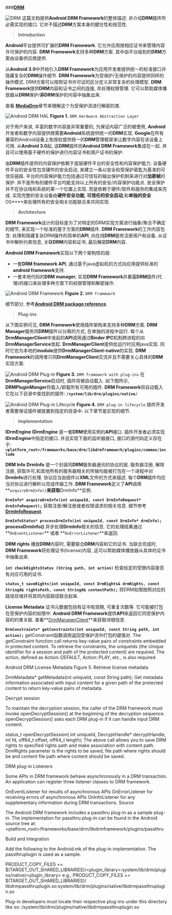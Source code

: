 ###[**DRM**](http://source.android.com/devices/tv/index.html)

![DRM](http://source.android.com/devices/images/ape_fwk_hal_drm.png)
这篇文档提供**Android DRM Framework**的整体描述. 并介绍**DRM**插件所必需实现的接口. 它并不描述**DRM**方案本身的健壮性和规范性.

> **Introduction**

**Android**平台提供可扩展的**DRM Framework**. 它允许应用按相应证书来管理内容许可保护的内容. **DRM Framework**支持多种**DRM**方案. 其中由平台级别的**DRM**方案由设备供应商提供. 

从**Android 3.0**中开始引入**DRM Framework**为应用开发者提供统一的标准接口并隐藏复杂的**DRM**操作细节. **DRM Framework**为受保护/无保护的内容提供同样的操作模式. DRM方案可以按照证书许可证的区分定义非常复杂的处理模型. **DRM Framework**提供**DRM**内容和证书之间的连接, 并处理权限管理. 它可以帮助媒体播放器从**DRM**保护/**非DRM**保护的内容中抽象出来. 

查看 [**MediaDrm**](https://developer.android.com/reference/android/media/MediaDrm.html)章节来理解这个为受保护流进行解密的类. 

![Android DRM HAL](http://source.android.com/devices/images/ape_fwk_drm.png)
**Figure 1.** `DRM Hardware Abstraction Layer`

对于用户来讲, 丰富的数字内容是非常重要的, 为保证内容广泛的被使用, **Android**开发者和数字内容提供商需要**Android**系统提供统一的**DRM**实现. **Google**在所有兼容的Android设备上免授权提供统一的**DRM**管理框架来让数字内容在该设备上可用. 从**Android 3.0**起, 该**DRM**插件同**Android DRM Framework**集成在一起. 并且可以使用基于硬件的保护进行内容证书和用户证书的保护. 

由**DRM**插件提供的内容保护依赖于底层硬件平台的安全性和内容保护能力. 设备硬件平台的安全性包含硬件的安全启动, 来建立一条以安全和受保护密匙为基准的可信任链路. 平台的内容保护能力包括通过可信任的输出保护机制来进行对**加密帧**的保护. 并不是所有的硬件平台均能支持以上所有的安全/内容保护功能点. 安全保护并不在协议栈和系统的某一个位置上实现. 而是依赖于硬件/软件和服务的集成来完成. 实现完整的安全设备由**硬件安全功能**, **可信任的安全启动**,和**单独的安全**OS****来处理所有的安全相关功能联合来共同实现. 


> **Architecture**

**DRM Framework**设计的目标是为了对特定的DRM实现方案进行抽象/聚合不确定的细节, 来实现一个标准的基于方案的**DRM**插件. **DRM Framework**的工作内容包含: 处理和隐藏复杂DRM操作的简单的**API**, 向在线**DRM**服务注册用户和设备, 从证书中解析约束信息, 关联**DRM**内容和证书, 最后解密**DRM**内容.

**Android DRM Framework**实现以下两个架构性的层:
 
 - 一套**DRM framework API**, 通过基于java虚拟机的方式向应用提供标准的**android framework**支持.
 - 一套本地代码的**DRM manager**, 实现**DRM Framework**并暴露**DRM**插件(代理)的接口来处理多种方案下的权限管理和解密操作.

![Android DRM Framework](http://source.android.com/devices/images/ape_fwk_drm_2.png)
**Figure 2.** `DRM framework`

细节部分, 参考[**Android DRM package reference**](http://developer.android.com/reference/android/drm/package-summary.html).


> **Plug-ins**

从下图实例可见, **DRM Framework**使用插件架构来支持多种**DRM**方案. **DRM Manager**服务同**DRM**插件以分离的方式, 在单独的进程中运行. 每个从**DrmManagerClient**中发起的**API**调用通过**Binder IPC**机制跨进程的向**DrmManagerService**发起. **DrmManagerClient**提供给运行时应用java实现. 同时它也为本地的**module**提供**DrmManagerClient-native**的实现. **DRM Framework**的调用者只同**DrmManagerClient**交流并且不需要关心具体的**DRM**实现方案.

![Android DRM Plug-in](http://source.android.com/devices/images/ape_fwk_drm_plugins.png)
**Figure 3.** `DRM framework with plug-ins`
在**DrmManagerService**启动时, 插件将被自动载入. 如下图所示, **DRMPluginManger**将载入/卸载所有可用的插件. **DRM Framework**将自动载入它在以下目录中查找到的插件:
**`/system/lib/drm/plugins/native/`**

![Android DRM Plug-in Lifecycle](http://source.android.com/devices/images/ape_fwk_drm_plugins_life.png)
**Figure 4.** `DRM plug-in lifecycle`
插件开发者需要保证插件被放置到指定的目录中. 以下章节是实现的细节.


> **Implementation**

**IDrmEngine**
**IDrmEngine** 是一套**DRM**使用实例的**API**接口. 插件开发者必须实现**IDrmEngine**中指定的接口. 并且实现下面的监听器接口, 接口的源代码定义存在于:
**`<platform_root>/frameworks/base/drm/libdrmframework/plugins/common/include`**

**DRM Info**
**DrmInfo** 是一个封装同**DRM**服务器通讯的协议的层. 服务器注册, 解除注册, 获取许可,和其他所有的服务器相关的传输均能被打包在一个进程中对**DrmInfo**进行处理. 协议应当由插件以**XML**文件的方式来描述. 每个**DRM**插件均应当对协议进行解析以完成传输工作. **DRM Framework**定义了**API**调用**`acquireDrmInfo()`**来获取**DrmInfo**实例. 

**`DrmInfo* acquireDrmInfo(int uniqueId, const DrmInfoRequest* drmInfoRequest);`**
获取注册/解注册或者权限请求的相关信息. 细节参考[**DrmInfoRequest**](http://developer.android.com/reference/android/drm/DrmInfoRequest.html).

**`DrmInfoStatus* processDrmInfo(int uniqueId, const DrmInfo* drmInfo);`**
**processDrmInfo()** 异步处理**DrmInfo**相关的信息. 它的处理结果通过**`OnEventListener`** 或者 **`OnErrorListener`**来返回.

**DRM rights**
播放**DRM**内容时, 需要联合**DRM**内容和它的证书. 当联合完成时, **DRM Framework**将处理证书(license)内容, 这可以帮助媒体播放器从具体的证书中抽象出来. 

**`int checkRightsStatus (String path, int action)`**
检查给定的受限内容是否有对应可用的证书.

**`status_t saveRights(int uniqueId, const DrmRights& drmRights, const String8& rightsPath, const String8& contentPath);`**
将DRM权限按照对应的路径存储并将其同内容路径联合起来.

**License Metadata**
证书元数据包括有证书有效期, 可重复次数等. 它可能被打包在受保护内容的权限中. **Android DRM Framework**提供**API**来返回它同受保护内容的约束关联. 查看**[DrmManagerClient](http://developer.android.com/reference/android/drm/DrmManagerClient.html)**来获取详细信息. 

**`DrmConstraints* getConstraints(int uniqueId, const String path, int action);`**
getConstraint函数调用返回受保护流中打包的键值对. 
The getConstraint function call returns key-value pairs of constraints embedded in protected content. To retrieve the constraints, the uniqueIds (the Unique identifier for a session and path of the protected content) are required. The action, defined as Action::DEFAULT, Action::PLAY, etc., is also required.

Android DRM License Metadata
Figure 5. Retrieve license metadata

DrmMetadata* getMetadata(int uniqueId, const String path);
Get metadata information associated with input content for a given path of the protected content to return key-value pairs of metadata.

Decrypt session

To maintain the decryption session, the caller of the DRM framework must invoke openDecryptSession() at the beginning of the decryption sequence. openDecryptSession() asks each DRM plug-in if it can handle input DRM content.

status_t openDecryptSession( int uniqueId, DecryptHandle* decryptHandle, int fd, off64_t offset, off64_t length);
The above call allows you to save DRM rights to specified rights path and make association with content path. DrmRights parameter is the rights to be saved, file path where rights should be and content file path where content should be saved.

DRM plug-in Listeners

Some APIs in DRM framework behave asynchronously in a DRM transaction. An application can register three listener classes to DRM framework.

OnEventListener for results of asynchronous APIs
OnErrorListener for receiving errors of asynchronous APIs
OnInfoListener for any supplementary information during DRM transactions.
Source

The Android DRM framework includes a passthru plug-in as a sample plug-in. The implementation for passthru plug-in can be found in the Android source tree at:
<platform_root>/frameworks/base/drm/libdrmframework/plugins/passthru

Build and Integration

Add the following to the Android.mk of the plug-in implementation. The passthruplugin is used as a sample.

PRODUCT_COPY_FILES += $(TARGET_OUT_SHARED_LIBRARIES)/<plugin_library>:system/lib/drm/plugins/native/<plugin_library> e.g.,
PRODUCT_COPY_FILES += $(TARGET_OUT_SHARED_LIBRARIES)/ libdrmpassthruplugin.so:system/lib/drm/plugins/native/libdrmpassthruplugin.so 

Plug-in developers must locate their respective plug-ins under this directory like so:
/system/lib/drm/plugins/native/libdrmpassthruplugin.so
